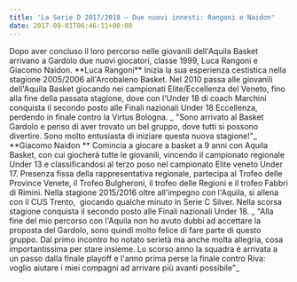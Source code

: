 ```yaml
---
title: 'La Serie D 2017/2018 – Due nuovi innesti: Rangoni e Naidon'
date: 2017-09-01T06:46:11+00:00
---
```

Dopo aver concluso il loro percorso nelle giovanili dell'Aquila Basket arrivano a Gardolo due nuovi giocatori, classe 1999, Luca Rangoni e Giacomo Naidon. \*\*Luca Rangoni\*\* Inizia la sua esperienza cestistica nella stagione 2005/2006 all'Arcobaleno Basket. Nel 2010 passa alle giovanili dell'Aquila Basket giocando nei campionati Elite/Eccellenza del Veneto, fino alla fine della passata stagione, dove con l'Under 18 di coach Marchini conquista il secondo posto alle Finali nazionali Under 18 Eccellenza, perdendo in finale contro la Virtus Bologna. \_ "Sono arrivato al Basket Gardolo e penso di aver trovato un bel gruppo, dove tutti si possono divertire. Sono molto entusiasta di iniziare questa nuova stagione!"\_ \*\*Giacomo Naidon \*\* Comincia a giocare a basket a 9 anni con Aquila Basket, con cui giocherà tutte le giovanili, vincendo il campionato regionale Under 13 e classificandosi al terzo poso nel campionato Elite veneto Under 17. Presenza fissa della rappresentativa regionale, partecipa al Trofeo delle Province Venete, il Trofeo Bulgheroni, il trofeo delle Regioni e il trofeo Fabbri di Rimini. Nella stagione 2015/2016 oltre all'impegno con l'Aquila, si allena con il CUS Trento,  giocando qualche minuto in Serie C Silver. Nella scorsa stagione conquista il secondo posto alle Finali nazionali Under 18. \_ "Alla fine del mio percorso con l'Aquila non ho avuto dubbi ad accettare la proposta del Gardolo, sono quindi molto felice di fare parte di questo gruppo. Dal primo incontro ho notato serietà ma anche molta allegria, cosa importantissima per stare insieme. Lo scorso anno la squadra è arrivata a un passo dalla finale playoff e l'anno prima perse la finale contro Riva: voglio aiutare i miei compagni ad arrivare più avanti possibile"\_